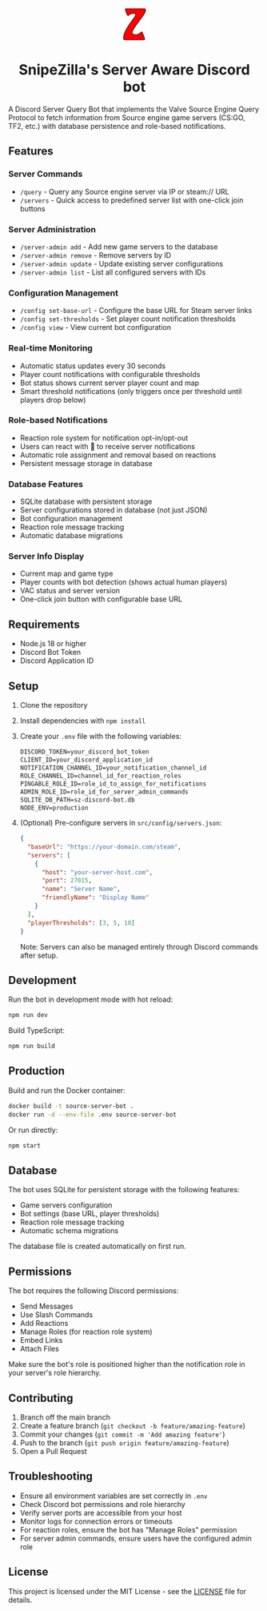 <div align="center">
  <img src="src/assets/SZ_LOGO_256.png" alt="Source Server Query Bot" width="64" height="64">
  <h1>SnipeZilla's Server Aware Discord bot</h1>
</div>

A Discord Server Query Bot that implements the Valve Source Engine Query Protocol to fetch information from Source engine game servers (CS:GO, TF2, etc.) with database persistence and role-based notifications.

## Features

### Server Commands

- `/query` - Query any Source engine server via IP or steam:// URL
- `/servers` - Quick access to predefined server list with one-click join buttons

### Server Administration

- `/server-admin add` - Add new game servers to the database
- `/server-admin remove` - Remove servers by ID
- `/server-admin update` - Update existing server configurations
- `/server-admin list` - List all configured servers with IDs

### Configuration Management

- `/config set-base-url` - Configure the base URL for Steam server links
- `/config set-thresholds` - Set player count notification thresholds
- `/config view` - View current bot configuration

### Real-time Monitoring

- Automatic status updates every 30 seconds
- Player count notifications with configurable thresholds
- Bot status shows current server player count and map
- Smart threshold notifications (only triggers once per threshold until players drop below)

### Role-based Notifications

- Reaction role system for notification opt-in/opt-out
- Users can react with 🔔 to receive server notifications
- Automatic role assignment and removal based on reactions
- Persistent message storage in database

### Database Features

- SQLite database with persistent storage
- Server configurations stored in database (not just JSON)
- Bot configuration management
- Reaction role message tracking
- Automatic database migrations

### Server Info Display

- Current map and game type
- Player counts with bot detection (shows actual human players)
- VAC status and server version
- One-click join button with configurable base URL

## Requirements

- Node.js 18 or higher
- Discord Bot Token
- Discord Application ID

## Setup

1. Clone the repository
2. Install dependencies with `npm install`
3. Create your `.env` file with the following variables:

   ```
   DISCORD_TOKEN=your_discord_bot_token
   CLIENT_ID=your_discord_application_id
   NOTIFICATION_CHANNEL_ID=your_notification_channel_id
   ROLE_CHANNEL_ID=channel_id_for_reaction_roles
   PINGABLE_ROLE_ID=role_id_to_assign_for_notifications
   ADMIN_ROLE_ID=role_id_for_server_admin_commands
   SQLITE_DB_PATH=sz-discord-bot.db
   NODE_ENV=production
   ```

4. (Optional) Pre-configure servers in `src/config/servers.json`:

   ```json
   {
     "baseUrl": "https://your-domain.com/steam",
     "servers": [
       {
         "host": "your-server-host.com",
         "port": 27015,
         "name": "Server Name",
         "friendlyName": "Display Name"
       }
     ],
     "playerThresholds": [3, 5, 10]
   }
   ```

   Note: Servers can also be managed entirely through Discord commands after setup.

## Development

Run the bot in development mode with hot reload:

```bash
npm run dev
```

Build TypeScript:

```bash
npm run build
```

## Production

Build and run the Docker container:

```bash
docker build -t source-server-bot .
docker run -d --env-file .env source-server-bot
```

Or run directly:

```bash
npm start
```

## Database

The bot uses SQLite for persistent storage with the following features:

- Game servers configuration
- Bot settings (base URL, player thresholds)
- Reaction role message tracking
- Automatic schema migrations

The database file is created automatically on first run.

## Permissions

The bot requires the following Discord permissions:

- Send Messages
- Use Slash Commands
- Add Reactions
- Manage Roles (for reaction role system)
- Embed Links
- Attach Files

Make sure the bot's role is positioned higher than the notification role in your server's role hierarchy.

## Contributing

1. Branch off the main branch
2. Create a feature branch (`git checkout -b feature/amazing-feature`)
3. Commit your changes (`git commit -m 'Add amazing feature'`)
4. Push to the branch (`git push origin feature/amazing-feature`)
5. Open a Pull Request

## Troubleshooting

- Ensure all environment variables are set correctly in `.env`
- Check Discord bot permissions and role hierarchy
- Verify server ports are accessible from your host
- Monitor logs for connection errors or timeouts
- For reaction roles, ensure the bot has "Manage Roles" permission
- For server admin commands, ensure users have the configured admin role

## License

This project is licensed under the MIT License - see the [LICENSE](LICENSE) file for details.
